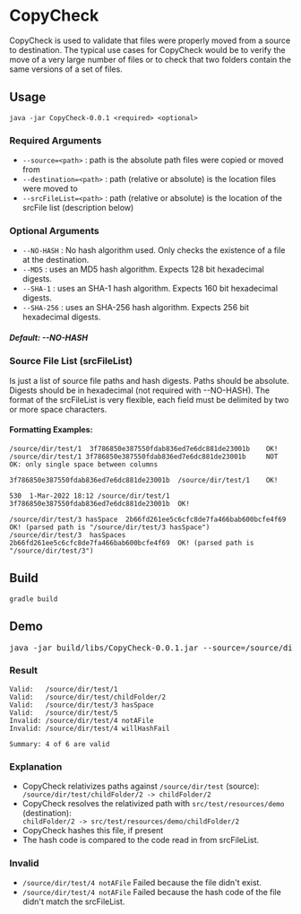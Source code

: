 # CopyCheck

CopyCheck is used to validate that files were properly moved from a source to destination.  The typical use cases for CopyCheck would be to verify the move of a very large number of files or to check that two folders contain the same versions of a set of files.

## Usage

```java -jar CopyCheck-0.0.1 <required> <optional>```
### Required Arguments
* ```--source=<path>``` : path is the absolute path files were copied or moved from
* ```--destination=<path>``` : path (relative or absolute) is the location files were moved to
* ```--srcFileList=<path>``` : path (relative or absolute) is the location of the srcFile list (description below)
### Optional Arguments
* ```--NO-HASH``` : No hash algorithm used.  Only checks the existence of a file at the destination.
* ```--MD5``` : uses an MD5 hash algorithm.  Expects 128 bit hexadecimal digests.
* ```--SHA-1``` : uses an SHA-1 hash algorithm.  Expects 160 bit hexadecimal digests.
* ```--SHA-256``` : uses an SHA-256 hash algorithm.  Expects 256 bit hexadecimal digests.
##### Default: --NO-HASH
### Source File List (srcFileList)
Is just a list of source file paths and hash digests.  Paths should be absolute.  Digests should be in hexadecimal (not required with --NO-HASH).   The format of the srcFileList is very flexible, each field must be delimited by two or more space characters.
#### Formatting Examples:
```
/source/dir/test/1  3f786850e387550fdab836ed7e6dc881de23001b    OK!
/source/dir/test/1 3f786850e387550fdab836ed7e6dc881de23001b     NOT OK: only single space between columns

3f786850e387550fdab836ed7e6dc881de23001b  /source/dir/test/1    OK!

530  1-Mar-2022 18:12 /source/dir/test/1  3f786850e387550fdab836ed7e6dc881de23001b  OK!

/source/dir/test/3 hasSpace  2b66fd261ee5c6cfc8de7fa466bab600bcfe4f69  OK! (parsed path is "/source/dir/test/3 hasSpace")
/source/dir/test/3  hasSpaces  2b66fd261ee5c6cfc8de7fa466bab600bcfe4f69  OK! (parsed path is "/source/dir/test/3")
```   
## Build
```gradle build```
## Demo

<div> <pre>java -jar build/libs/CopyCheck-0.0.1.jar --source=/source/dir/test --destination=src/test/resources/demo --srcFileList=src/test/resources/demo.list --SHA-1 </pre></div>

### Result
```
Valid:   /source/dir/test/1
Valid:   /source/dir/test/childFolder/2
Valid:   /source/dir/test/3 hasSpace
Valid:   /source/dir/test/5
Invalid: /source/dir/test/4 notAFile
Invalid: /source/dir/test/4 willHashFail

Summary: 4 of 6 are valid
```
### Explanation
- CopyCheck relativizes paths against ```/source/dir/test``` (source): <div>```/source/dir/test/childFolder/2 -> childFolder/2```</div>
- CopyCheck resolves the relativized path with ```src/test/resources/demo``` (destination): <div>```childFolder/2 -> src/test/resources/demo/childFolder/2```</div>
- CopyCheck hashes this file, if present
- The hash code is compared to the code read in from srcFileList.
### Invalid
- ```/source/dir/test/4 notAFile``` Failed because the file didn't exist.
- ```/source/dir/test/4 notAFile``` Failed because the hash code of the file didn't match the srcFileList.
